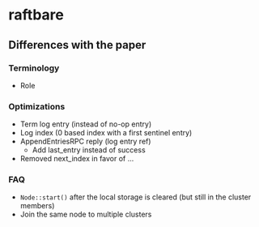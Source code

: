 raftbare
========

Differences with the paper
--------------------------

### Terminology

- Role


### Optimizations

- Term log entry (instead of no-op entry)
- Log index (0 based index with a first sentinel entry)
- AppendEntriesRPC reply (log entry ref)
   - Add last_entry instead of success
- Removed next_index in favor of ...

### FAQ

- `Node::start()` after the local storage is cleared (but still in the cluster members)
- Join the same node to multiple clusters
